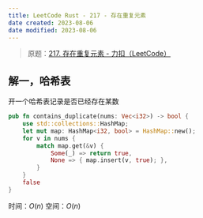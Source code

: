 ```yaml
---
title: LeetCode Rust - 217 - 存在重复元素
date created: 2023-08-06
date modified: 2023-08-06
---
```


> 原题：[217. 存在重复元素 - 力扣（LeetCode）](https://leetcode.cn/problems/contains-duplicate/)

## 解一，哈希表

开一个哈希表记录是否已经存在某数

```rust
pub fn contains_duplicate(nums: Vec<i32>) -> bool {
	use std::collections::HashMap;
	let mut map: HashMap<i32, bool> = HashMap::new();
	for v in nums {
		match map.get(&v) {
			Some(_) => return true,
			None => { map.insert(v, true); },
		}
	}
	false
}
```

时间：$O(n)$
空间：$O(n)$